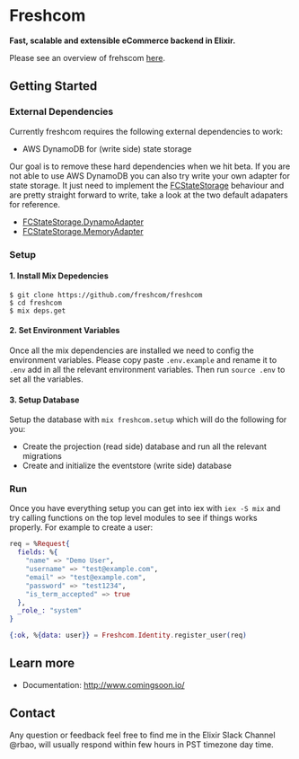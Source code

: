 # Freshcom

**Fast, scalable and extensible eCommerce backend in Elixir.**

Please see an overview of frehscom [here](https://github.com/freshcom/freshcom/blob/master/guides/introduction/overview.md).

## Getting Started

### External Dependencies

Currently freshcom requires the following external dependencies to work:

- AWS DynamoDB for (write side) state storage

Our goal is to remove these hard dependencies when we hit beta. If you are not able to use AWS DynamoDB you can also try write your own adapter for state storage. It just need to implement the [FCStateStorage](https://github.com/freshcom/freshcom/blob/master/base/fc_state_storage/lib/fc_state_storage.ex) behaviour and are pretty straight forward to write, take a look at the two default adapaters for reference.

- [FCStateStorage.DynamoAdapter](https://github.com/freshcom/freshcom/blob/master/base/fc_state_storage/lib/fc_state_storage/adapters/dynamo_adapter.ex)
- [FCStateStorage.MemoryAdapter](https://github.com/freshcom/freshcom/blob/master/base/fc_state_storage/lib/fc_state_storage/adapters/memory_adapter.ex)

### Setup

#### 1. Install Mix Depedencies

```
$ git clone https://github.com/freshcom/freshcom
$ cd freshcom
$ mix deps.get
```

#### 2. Set Environment Variables

Once all the mix dependencies are installed we need to config the environment variables. Please copy paste `.env.example` and rename it to `.env` add in all the relevant environment variables. Then run `source .env` to set all the variables.

#### 3. Setup Database

Setup the database with `mix freshcom.setup` which will do the following for you:

- Create the projection (read side) database and run all the relevant migrations
- Create and initialize the eventstore (write side) database

### Run

Once you have everything setup you can get into iex with `iex -S mix` and try calling functions on the top level modules to see if things works properly. For example to create a user:

```elixir
req = %Request{
  fields: %{
    "name" => "Demo User",
    "username" => "test@example.com",
    "email" => "test@example.com",
    "password" => "test1234",
    "is_term_accepted" => true
  },
  _role_: "system"
}

{:ok, %{data: user}} = Freshcom.Identity.register_user(req)
```

## Learn more

  * Documentation: http://www.comingsoon.io/

## Contact

Any question or feedback feel free to find me in the Elixir Slack Channel @rbao, will usually respond within few hours in PST timezone day time.
